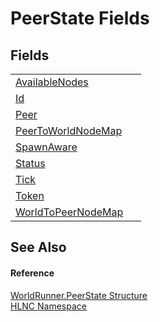 # PeerState Fields




## Fields
<table>
<tr>
<td><a href="F_HLNC_WorldRunner_PeerState_AvailableNodes">AvailableNodes</a></td>
<td> </td></tr>
<tr>
<td><a href="F_HLNC_WorldRunner_PeerState_Id">Id</a></td>
<td> </td></tr>
<tr>
<td><a href="F_HLNC_WorldRunner_PeerState_Peer">Peer</a></td>
<td> </td></tr>
<tr>
<td><a href="F_HLNC_WorldRunner_PeerState_PeerToWorldNodeMap">PeerToWorldNodeMap</a></td>
<td> </td></tr>
<tr>
<td><a href="F_HLNC_WorldRunner_PeerState_SpawnAware">SpawnAware</a></td>
<td> </td></tr>
<tr>
<td><a href="F_HLNC_WorldRunner_PeerState_Status">Status</a></td>
<td> </td></tr>
<tr>
<td><a href="F_HLNC_WorldRunner_PeerState_Tick">Tick</a></td>
<td> </td></tr>
<tr>
<td><a href="F_HLNC_WorldRunner_PeerState_Token">Token</a></td>
<td> </td></tr>
<tr>
<td><a href="F_HLNC_WorldRunner_PeerState_WorldToPeerNodeMap">WorldToPeerNodeMap</a></td>
<td> </td></tr>
</table>

## See Also


#### Reference
<a href="T_HLNC_WorldRunner_PeerState">WorldRunner.PeerState Structure</a>  
<a href="N_HLNC">HLNC Namespace</a>  
